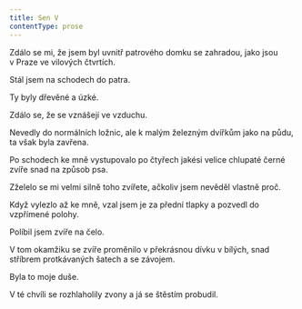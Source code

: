 ```yaml
---
title: Sen V
contentType: prose
---
```


<section>

Zdálo se mi, že jsem byl uvnitř patrového domku se zahradou, jako jsou v Praze ve vilových čtvrtích.

Stál jsem na schodech do patra.

Ty byly dřevěné a úzké.

Zdálo se, že se vznášejí ve vzduchu.

Nevedly do normálních ložnic, ale k malým železným dvířkům jako na půdu, ta však byla zavřena.

Po schodech ke mně vystupovalo po čtyřech jakési velice chlupaté černé zvíře snad na způsob psa.

Zželelo se mi velmi silně toho zvířete, ačkoliv jsem nevěděl vlastně proč.

Když vylezlo až ke mně, vzal jsem je za přední tlapky a pozvedl do vzpřímené polohy.

Políbil jsem zvíře na čelo.

V tom okamžiku se zvíře proměnilo v překrásnou dívku v bílých, snad stříbrem protkávaných šatech a se závojem.

Byla to moje duše.

V té chvíli se rozhlaholily zvony a já se štěstím probudil.

</section>
